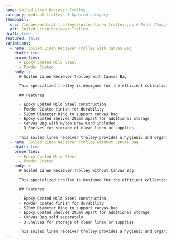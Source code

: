 ```yaml
---
name: Soiled Linen Reciever Trolley
category: medical-trolleys # Updated category
thumbnail:
  src: /images/medical-trolleys/soiled-linen-trolley.jpg # Note: Changed 'image' to 'src' to match example schema
  alt: Soiled Linen Reciever Trolley
draft: true
featured: false
variations:
  - name: Soiled Linen Reciever Trolley with Canvas Bag
    draft: true
    properties:
      - Epoxy Coated Mild Steel
      - Powder Coated
    body: >-
      # Soiled Linen Reciever Trolley with Canvas Bag

      This specialized trolley is designed for the efficient collection and transport of soiled linen in healthcare environments. The trolley includes a canvas bag with nylon draw cord for easy handling of soiled materials.

      ## Features

      - Epoxy Coated Mild Steel construction
      - Powder Coated finish for durability
      - 520mm Diameter Ring to support canvas bag
      - Epoxy Coated Shelves 295mm Apart for additional storage
      - Canvas Bag with Nylon Draw Cord included
      - 3 Shelves for storage of clean linen or supplies

      This soiled linen receiver trolley provides a hygienic and organized solution for managing soiled linen in healthcare facilities. The included canvas bag with draw cord allows for easy handling and disposal of soiled materials, while the additional shelves provide convenient storage for clean linen or other supplies.
  - name: Soiled Linen Reciever Trolley without Canvas Bag
    draft: true
    properties:
      - Epoxy Coated Mild Steel
      - Powder Coated
    body: >-
      # Soiled Linen Reciever Trolley without Canvas Bag

      This specialized trolley is designed for the efficient collection and transport of soiled linen in healthcare environments. The trolley comes without a canvas bag, allowing facilities to use their own bags or purchase separately.

      ## Features

      - Epoxy Coated Mild Steel construction
      - Powder Coated finish for durability
      - 520mm Diameter Ring to support canvas bag
      - Epoxy Coated Shelves 295mm Apart for additional storage
      - Canvas Bag sold separately
      - 3 Shelves for storage of clean linen or supplies

      This soiled linen receiver trolley provides a hygienic and organized solution for managing soiled linen in healthcare facilities. The trolley is designed to accommodate standard canvas bags (sold separately), while the additional shelves provide convenient storage for clean linen or other supplies.
---
```

